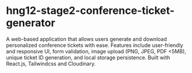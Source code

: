 # hng12-stage2-conference-ticket-generator
A web-based application that allows users generate and download personalized conference tickets with ease. Features include user-friendly and responsive UI, form validation, image upload (PNG, JPEG, PDF &lt;5MB), unique ticket ID generation, and local storage persistence. Built with React.js, Tailwindcss and Cloudinary.
